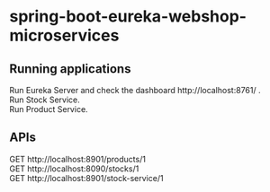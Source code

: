 # spring-boot-eureka-webshop-microservices
## Running applications
Run Eureka Server and check the dashboard http://localhost:8761/ . <br/>
Run Stock Service. <br/>
Run Product Service. <br />

## APIs
GET http://localhost:8901/products/1 <br/>
GET http://localhost:8090/stocks/1 <br/>
GET http://localhost:8901/stock-service/1 <br/>
